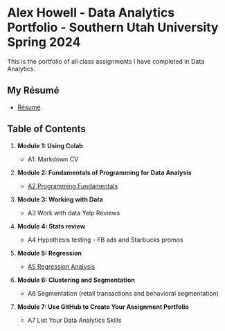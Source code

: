 # Alex Howell - Data Analytics Portfolio - Southern Utah University Spring 2024 
This is the portfolio of all class assignments I have completed in Data Analytics. 

## My Résumé
- [Résumé](https://colab.research.google.com/drive/1-5Uk4IJwF4VNMBhrTVN9w96VRExEpu0_?usp=drive_link)

## Table of Contents
1. **Module 1: Using Colab**
   - A1: Markdown CV
   
2. **Module 2: Fundamentals of Programming for Data Analysis**
   - [A2 Programming Fundamentals](https://colab.research.google.com/drive/16692f_Mi1D5bfcdgjEOaMxb07JJQKPQw?usp=drive_link)
   
3. **Module 3: Working with Data**
   - A3 Work with data Yelp Reviews
  
4. **Module 4: Stats review**
   - A4 Hypothesis testing - FB ads and Starbucks promos

5. **Module 5: Regression**
   - [A5 Regression Analysis](https://colab.research.google.com/drive/1rtsvbBHS7Z-vcjTqShgqTN5sZNXCC-5N?usp=drive_link)

6. **Module 6: Clustering and Segmentation**
   - A6 Segmentation (retail transactions and behavioral segmentation)
   
7. **Module 7: Use GitHub to Create Your Assignment Portfolio**
    - A7 List Your Data Analytics Skills
  
